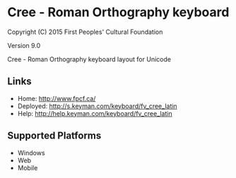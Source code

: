 Cree - Roman Orthography keyboard
======================

Copyright (C) 2015 First Peoples' Cultural Foundation

Version 9.0

Cree - Roman Orthography keyboard layout for Unicode

Links
-----

 * Home:     <http://www.fpcf.ca/>
 * Deployed: <http://s.keyman.com/keyboard/fv_cree_latin>
 * Help:     <http://help.keyman.com/keyboard/fv_cree_latin>
 
Supported Platforms
-------------------

 * Windows
 * Web
 * Mobile
